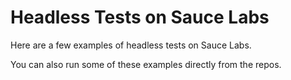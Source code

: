 # Headless Tests on Sauce Labs

Here are a few examples of headless tests on Sauce Labs.

You can also run some of these examples directly from the repos.

<CodeSwitcher :languages="{js:'JavaScript',py:'Python', java:'Java'}">
<template v-slot:js>
<<<@\demo-js\headless-examples\test\headless-chrome-test.js

</template>

<template v-slot:py>
<<<@\demo-python\headless-examples\test_demo.py

</template>

<template v-slot:java>
<<<@/demo-java/headless/src/test/java/SampleHeadlessSauceTest.java
</template>

</CodeSwitcher>